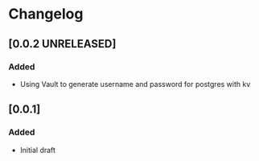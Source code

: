 # Changelog

## [0.0.2 UNRELEASED]

### Added

- Using Vault to generate username and password for postgres with kv

## [0.0.1]

### Added

- Initial draft
